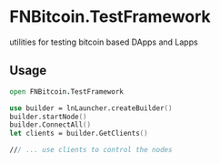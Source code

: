 # FNBitcoin.TestFramework

utilities for testing bitcoin based DApps and Lapps

## Usage

```fsharp
open FNBitcoin.TestFramework

use builder = lnLauncher.createBuilder()
builder.startNode()
builder.ConnectAll()
let clients = builder.GetClients()

/// ... use clients to control the nodes
```
